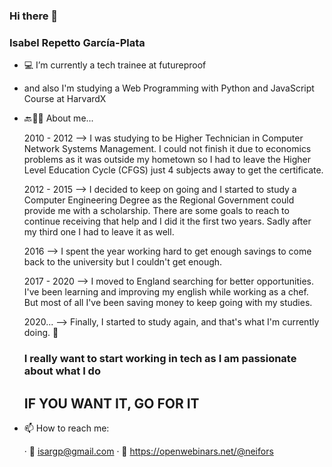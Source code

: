 ### Hi there 👋

<!--
**neifors/neifors** is a ✨ _special_ ✨ repository because its `README.md` (this file) appears on your GitHub profile.

Here are some ideas to get you started:

- 🔭 I’m currently working on ...
- 🌱 I’m currently learning ...
- 👯 I’m looking to collaborate on ...
- 🤔 I’m looking for help with ...
- 💬 Ask me about ...
- 📫 How to reach me: ...
- 😄 Pronouns: ...
- ⚡ Fun fact: ...
-->
### Isabel Repetto García-Plata

- 💻 I’m currently a tech trainee at futureproof
- and also I'm studying a Web Programming with Python and JavaScript Course at HarvardX

- 🔙👩🏽 About me...
    
    2010 - 2012 --> I was studying to be Higher Technician in Computer Network Systems Management. 
    I could not finish it due to economics problems as it was outside my hometown so I had to leave the 
    Higher Level Education Cycle (CFGS) just 4 subjects away to get the certificate.
    
    2012 - 2015 --> I decided to keep on going and I started to study a Computer Engineering Degree as 
    the Regional Government could provide me with a scholarship. There are some goals to reach to continue
    receiving that help and I did it the first two years. Sadly after my third one I had to leave it as well.
    
    2016 --> I spent the year working hard to get enough savings to come back to the university but I couldn't get enough.
    
    2017 - 2020 --> I moved to England searching for better opportunities. I've been learning and improving
    my english while working as a chef. But most of all I've been saving money to keep going with my studies.
    
    2020... --> Finally, I started to study again, and that's what I'm currently doing. 👣
    
    ### I really want to start working in tech as I am passionate about what I do
    ## IF YOU WANT IT, GO FOR IT

- 📫 How to reach me: 

    · 📧 isargp@gmail.com
    · 🧩 https://openwebinars.net/@neifors
